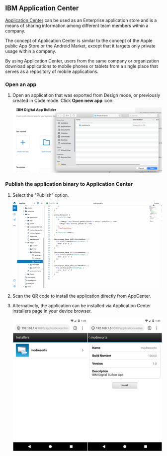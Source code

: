 ## IBM Application Center

[Application Center](https://mobilefirstplatform.ibmcloud.com/tutorials/en/foundation/8.0/appcenter/) can be used as an Enterprise application store and is a means of sharing information among different team members within a company.

The concept of Application Center is similar to the concept of the Apple public App Store or the Android Market, except that it targets only private usage within a company.

By using Application Center, users from the same company or organization download applications to mobile phones or tablets from a single place that serves as a repository of mobile applications.

### Open an app

1. Open an application that was exported from Design mode, or previously created in Code mode. Click **Open new app** icon. 

    ![Import](../Artifacts/screenshots/dab-modresorts-import-codemode.png)

### Publish the application binary to Application Center
    
1. Select the "Publish" option. 

	![DAB Application Center](../Artifacts/screenshots/dab-modresorts-appcenter-publish.gif)

2. Scan the QR code to install the application directly from AppCenter.

3. Alternatively, the application can be installed via Application Center installers page in your device browser. 

	![DAB Appcenter installer ](../Artifacts/screenshots/da-modresorts-appcenter-install.png)